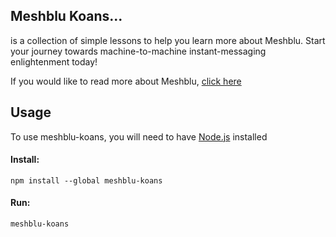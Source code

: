 ## Meshblu Koans...
is a collection of simple lessons to help you learn more about Meshblu. Start your journey towards machine-to-machine instant-messaging enlightenment today!

If you would like to read more about Meshblu, [click here](https://meshblu.readme.io/)

## Usage
To use meshblu-koans, you will need to have [Node.js](https://nodejs.org/en/) installed

#### Install:
```
npm install --global meshblu-koans
```

#### Run:
```
meshblu-koans
```
